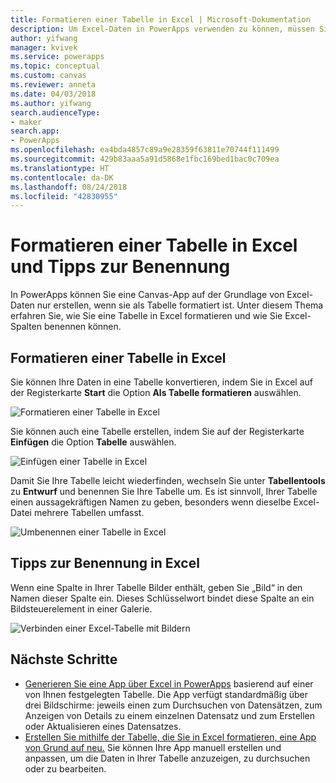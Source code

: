 ```yaml
---
title: Formatieren einer Tabelle in Excel | Microsoft-Dokumentation
description: Um Excel-Daten in PowerApps verwenden zu können, müssen Sie die Daten als Tabelle formatieren. Hinzufügen des Schlüsselworts „Bild“ in Spaltennamen
author: yifwang
manager: kvivek
ms.service: powerapps
ms.topic: conceptual
ms.custom: canvas
ms.reviewer: anneta
ms.date: 04/03/2018
ms.author: yifwang
search.audienceType:
- maker
search.app:
- PowerApps
ms.openlocfilehash: ea4bda4857c89a9e28359f63811e70744f111499
ms.sourcegitcommit: 429b83aaa5a91d5868e1fbc169bed1bac0c709ea
ms.translationtype: HT
ms.contentlocale: da-DK
ms.lasthandoff: 08/24/2018
ms.locfileid: "42830955"
---
```

# <a name="format-a-table-in-excel-and-naming-tips"></a>Formatieren einer Tabelle in Excel und Tipps zur Benennung
In PowerApps können Sie eine Canvas-App auf der Grundlage von Excel-Daten nur erstellen, wenn sie als Tabelle formatiert ist. Unter diesem Thema erfahren Sie, wie Sie eine Tabelle in Excel formatieren und wie Sie Excel-Spalten benennen können.

## <a name="how-to-format-a-table-in-excel"></a>Formatieren einer Tabelle in Excel
Sie können Ihre Daten in eine Tabelle konvertieren, indem Sie in Excel auf der Registerkarte **Start** die Option **Als Tabelle formatieren** auswählen.

![Formatieren einer Tabelle in Excel](./media/how-to-excel-tips/format-table.png)

Sie können auch eine Tabelle erstellen, indem Sie auf der Registerkarte **Einfügen** die Option **Tabelle** auswählen.

![Einfügen einer Tabelle in Excel](./media/how-to-excel-tips/insert-table.png)

Damit Sie Ihre Tabelle leicht wiederfinden, wechseln Sie unter **Tabellentools** zu **Entwurf** und benennen Sie Ihre Tabelle um. Es ist sinnvoll, Ihrer Tabelle einen aussagekräftigen Namen zu geben, besonders wenn dieselbe Excel-Datei mehrere Tabellen umfasst.

![Umbenennen einer Tabelle in Excel](./media/how-to-excel-tips/rename-table.png)

## <a name="naming-tips-in-excel"></a>Tipps zur Benennung in Excel
Wenn eine Spalte in Ihrer Tabelle Bilder enthält, geben Sie „Bild“ in den Namen dieser Spalte ein. Dieses Schlüsselwort bindet diese Spalte an ein Bildsteuerelement in einer Galerie.

![Verbinden einer Excel-Tabelle mit Bildern](./media/how-to-excel-tips/connect-gallery.png)

## <a name="next-steps"></a>Nächste Schritte
* [Generieren Sie eine App über Excel in PowerApps](get-started-create-from-data.md) basierend auf einer von Ihnen festgelegten Tabelle. Die App verfügt standardmäßig über drei Bildschirme: jeweils einen zum Durchsuchen von Datensätzen, zum Anzeigen von Details zu einem einzelnen Datensatz und zum Erstellen oder Aktualisieren eines Datensatzes.
* [Erstellen Sie mithilfe der Tabelle, die Sie in Excel formatieren, eine App von Grund auf neu.](get-started-create-from-blank.md) Sie können Ihre App manuell erstellen und anpassen, um die Daten in Ihrer Tabelle anzuzeigen, zu durchsuchen oder zu bearbeiten.
